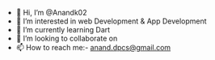 - 👋 Hi, I’m @Anandk02
- 👀 I’m interested in web Development & App Development 
- 🌱 I’m currently learning Dart
- 💞️ I’m looking to collaborate on 
- 📫 How to reach me:- anand.dpcs@gmail.com

<!---
Anandk02/Anandk02 is a ✨ special ✨ repository because its `README.md` (this file) appears on your GitHub profile.
You can click the Preview link to take a look at your changes.
--->
